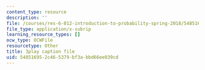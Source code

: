 ```yaml
---
content_type: resource
description: ''
file: /courses/res-6-012-introduction-to-probability-spring-2018/548516952c465379bf3abbd66ee039cd_PJExYLw0qtc.vtt
file_type: application/x-subrip
learning_resource_types: []
ocw_type: OCWFile
resourcetype: Other
title: 3play caption file
uid: 54851695-2c46-5379-bf3a-bbd66ee039cd
---
```

